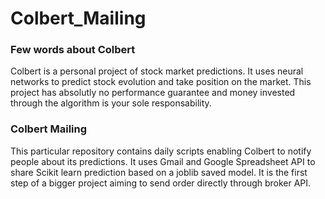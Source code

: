 # Colbert_Mailing
### Few words about Colbert
Colbert is a personal project of stock market predictions. It uses neural networks to predict stock evolution and take position on the market.
This project has absolutly no performance guarantee and money invested through the algorithm is your sole responsability.

### Colbert Mailing
This particular repository contains daily scripts enabling Colbert to notify people about its predictions. It uses Gmail and Google Spreadsheet API to share Scikit learn prediction based on a joblib saved model.
It is the first step of a bigger project aiming to send order directly through broker API. 
